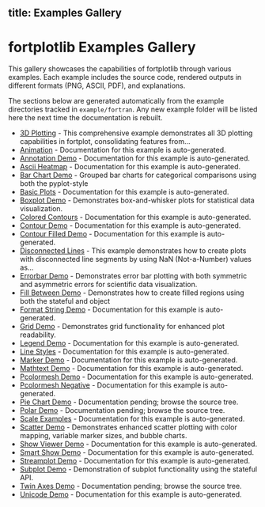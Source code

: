 title: Examples Gallery
---

# fortplotlib Examples Gallery

This gallery showcases the capabilities of fortplotlib through various examples. Each example includes the source code, rendered outputs in different formats (PNG, ASCII, PDF), and explanations.

The sections below are generated automatically from the example
directories tracked in `example/fortran`. Any new example folder will be
listed here the next time the documentation is rebuilt.

<!-- AUTO_EXAMPLES_START -->

- [3D Plotting](./3d_plotting.html) - This comprehensive example demonstrates all 3D plotting capabilities in fortplot, consolidating features from...
- [Animation](./animation.html) - Documentation for this example is auto-generated.
- [Annotation Demo](./annotation_demo.html) - Documentation for this example is auto-generated.
- [Ascii Heatmap](./ascii_heatmap.html) - Documentation for this example is auto-generated.
- [Bar Chart Demo](./bar_chart_demo.html) - Grouped bar charts for categorical comparisons using both the pyplot-style
- [Basic Plots](./basic_plots.html) - Documentation for this example is auto-generated.
- [Boxplot Demo](./boxplot_demo.html) - Demonstrates box-and-whisker plots for statistical data visualization.
- [Colored Contours](./colored_contours.html) - Documentation for this example is auto-generated.
- [Contour Demo](./contour_demo.html) - Documentation for this example is auto-generated.
- [Contour Filled Demo](./contour_filled_demo.html) - Documentation for this example is auto-generated.
- [Disconnected Lines](./disconnected_lines.html) - This example demonstrates how to create plots with disconnected line segments by using NaN (Not-a-Number) values as...
- [Errorbar Demo](./errorbar_demo.html) - Demonstrates error bar plotting with both symmetric and asymmetric errors for scientific data visualization.
- [Fill Between Demo](./fill_between_demo.html) - Demonstrates how to create filled regions using both the stateful and object
- [Format String Demo](./format_string_demo.html) - Documentation for this example is auto-generated.
- [Grid Demo](./grid_demo.html) - Demonstrates grid functionality for enhanced plot readability.
- [Legend Demo](./legend_demo.html) - Documentation for this example is auto-generated.
- [Line Styles](./line_styles.html) - Documentation for this example is auto-generated.
- [Marker Demo](./marker_demo.html) - Documentation for this example is auto-generated.
- [Mathtext Demo](./mathtext_demo.html) - Documentation for this example is auto-generated.
- [Pcolormesh Demo](./pcolormesh_demo.html) - Documentation for this example is auto-generated.
- [Pcolormesh Negative](./pcolormesh_negative.html) - Documentation for this example is auto-generated.
- [Pie Chart Demo](https://github.com/lazy-fortran/fortplot/tree/main/example/fortran/pie_chart_demo) - Documentation pending; browse the source tree.
- [Polar Demo](https://github.com/lazy-fortran/fortplot/tree/main/example/fortran/polar_demo) - Documentation pending; browse the source tree.
- [Scale Examples](./scale_examples.html) - Documentation for this example is auto-generated.
- [Scatter Demo](./scatter_demo.html) - Demonstrates enhanced scatter plotting with color mapping, variable marker sizes, and bubble charts.
- [Show Viewer Demo](./show_viewer_demo.html) - Documentation for this example is auto-generated.
- [Smart Show Demo](./smart_show_demo.html) - Documentation for this example is auto-generated.
- [Streamplot Demo](./streamplot_demo.html) - Documentation for this example is auto-generated.
- [Subplot Demo](./subplot_demo.html) - Demonstration of subplot functionality using the stateful API.
- [Twin Axes Demo](https://github.com/lazy-fortran/fortplot/tree/main/example/fortran/twin_axes_demo) - Documentation pending; browse the source tree.
- [Unicode Demo](./unicode_demo.html) - Documentation for this example is auto-generated.

<!-- AUTO_EXAMPLES_END -->
